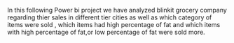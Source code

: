 In this following Power bi project we have analyzed blinkit grocery company regarding thier sales in different tier cities as well as which category of items were sold , which items had high percentage of fat and which items with high percentage of fat,or low percentage of fat were sold more.
